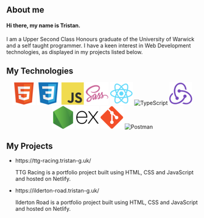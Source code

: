 <h2>About me</h2>
<h4>Hi there, my name is Tristan.</h4>
<p>I am a Upper Second Class Honours graduate of the University of Warwick and a self taught programmer. I have a keen interest in Web Development technologies, as displayed in my projects listed below.</p>
<h2>My Technologies</h2>
<p align="center">
  <img src="https://raw.githubusercontent.com/devicons/devicon/master/icons/html5/html5-original.svg" alt="HTML5" height="60" width="60"/>
  <img src="https://raw.githubusercontent.com/devicons/devicon/master/icons/css3/css3-original.svg" alt="CSS3" height="60" width="60"/>
  <img src="https://raw.githubusercontent.com/devicons/devicon/master/icons/javascript/javascript-original.svg" alt="JavaScript" height="60" width="60"/>
  <img src="https://raw.githubusercontent.com/devicons/devicon/master/icons/sass/sass-original.svg" alt="SCSS" height="60" width="60" />
  <img src="https://raw.githubusercontent.com/devicons/devicon/master/icons/react/react-original.svg" alt="React.js" height="60" width="60"/>
  <img src="https://cdn.jsdelivr.net/gh/devicons/devicon/icons/typescript/typescript-original.svg" alt="TypeScript" height="60" width="60" />
  <img src="https://raw.githubusercontent.com/devicons/devicon/master/icons/redux/redux-original.svg" alt="Redux" height="60" width="60" />
  <img src="https://raw.githubusercontent.com/devicons/devicon/master/icons/nodejs/nodejs-original.svg" alt="Node.js" height="60" width="60"/>
  <img src="https://raw.githubusercontent.com/devicons/devicon/master/icons/express/express-original.svg" alt="Express.js" height="60" width="60" />
  <img src="https://raw.githubusercontent.com/devicons/devicon/master/icons/git/git-original.svg" alt="Git" height="60" width="60"/>
<img src="https://cdn.jsdelivr.net/gh/devicons/devicon/icons/postman/postman-original.svg" alt="Postman" height="60" width="60"/>
</p>
 <h2>My Projects</h2>
 <ul>
    <li><a href="https://ttg-racing.tristan-g.uk/" target="_blank"></a>https://ttg-racing.tristan-g.uk/</li>
  <p>TTG Racing is a portfolio project built using HTML, CSS and JavaScript and hosted on Netlify.</p>
   <li><a href="https://ilderton-road.tristan-g.uk" target="_blank"></a>https://ilderton-road.tristan-g.uk/</li>
  <p>Ilderton Road is a portfolio project built using HTML, CSS and JavaScript and hosted on Netlify.</p>
 </ul>
 
